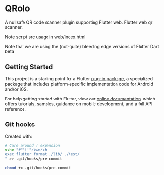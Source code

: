 # QRolo

A nullsafe QR code scanner plugin supporting Flutter web. Flutter web qr scanner.

Note script src usage in web/index.html

Note that we are using the (not-quite) bleeding edge versions of Flutter Dart beta

## Getting Started

This project is a starting point for a Flutter
[plug-in package](https://flutter.dev/developing-packages/),
a specialized package that includes platform-specific implementation code for
Android and/or iOS.

For help getting started with Flutter, view our
[online documentation](https://flutter.dev/docs), which offers tutorials,
samples, guidance on mobile development, and a full API reference.

## Git hooks

Created with:

```sh
# Care around ! expansion
echo "#"'!'"/bin/sh
exec flutter format ./lib/ ./test/
" >> .git/hooks/pre-commit

chmod +x .git/hooks/pre-commit
```
